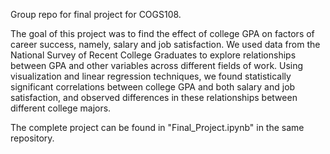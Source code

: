 Group repo for final project for COGS108.

The goal of this project was to find the effect of college GPA on factors of career success, namely, salary and job satisfaction. We used data from the National Survey of Recent College Graduates to explore relationships between GPA and other variables across different fields of work. Using visualization and linear regression techniques, we found statistically significant correlations between college GPA and both salary and job satisfaction, and observed differences in these relationships between different college majors.

The complete project can be found in "Final_Project.ipynb" in the same repository.
